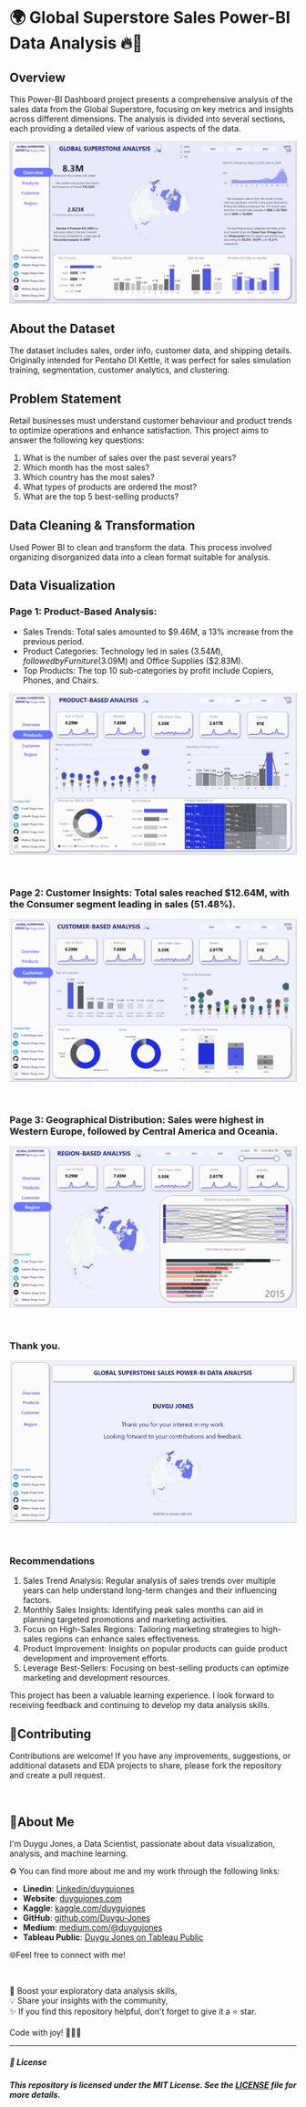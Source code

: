 # 🌍 Global Superstore Sales Power-BI Data Analysis 🔥🚀

## Overview

This Power-BI Dashboard project presents a comprehensive analysis of the sales data from the Global Superstore, focusing on key metrics and insights across different dimensions. 
The analysis is divided into several sections, each providing a detailed view of various aspects of the data.

<p align="center">
  <img src="https://github.com/Duygu-Jones/Dashboard_Projects/blob/main/POWER_BI/POWERBI_01_Global%20Superstone%20Sales%20Analysis/01-Overview%20of%20Analysis.png">
</p>

## About the Dataset
The dataset includes sales, order info, customer data, and shipping details. Originally intended for Pentaho DI Kettle, it was perfect for sales simulation training, segmentation, customer analytics, and clustering.

## Problem Statement

Retail businesses must understand customer behaviour and product trends to optimize operations and enhance satisfaction. This project aims to answer the following key questions:
1.	What is the number of sales over the past several years?
2.	Which month has the most sales?
3.	Which country has the most sales?
4.	What types of products are ordered the most?
5.	What are the top 5 best-selling products?

## Data Cleaning & Transformation

Used Power BI to clean and transform the data. This process involved organizing disorganized data into a clean format suitable for analysis.


## Data Visualization
### Page 1: Product-Based Analysis:
-	Sales Trends: Total sales amounted to $9.46M, a 13% increase from the previous period.
-	Product Categories: Technology led in sales ($3.54M), followed by Furniture ($3.09M) and Office Supplies ($2.83M).
- Top Products: The top 10 sub-categories by profit include Copiers, Phones, and Chairs.

<p align="center">
  <img src="https://github.com/Duygu-Jones/Dashboard_Projects/blob/main/POWER_BI/POWERBI_01_Global%20Superstone%20Sales%20Analysis/02-Product-Based-Analysis.png">
</p>

<br>

### Page 2: Customer Insights: Total sales reached $12.64M, with the Consumer segment leading in sales (51.48%).

<p align="center">
  <img src="https://github.com/Duygu-Jones/Dashboard_Projects/blob/main/POWER_BI/POWERBI_01_Global%20Superstone%20Sales%20Analysis/03-Customer-Based-Analysis.png">
</p>

<br>

### Page 3: Geographical Distribution: Sales were highest in Western Europe, followed by Central America and Oceania.

<p align="center">
  <img src="https://github.com/Duygu-Jones/Dashboard_Projects/blob/main/POWER_BI/POWERBI_01_Global%20Superstone%20Sales%20Analysis/04-Region-Based-Analysis.png">
</p>

<br>

### Thank you.
<p align="center">
  <img src="https://github.com/Duygu-Jones/Dashboard_Projects/blob/main/POWER_BI/POWERBI_01_Global%20Superstone%20Sales%20Analysis/Analysis-End.png">
</p>

<br>

### Recommendations

1.	Sales Trend Analysis: Regular analysis of sales trends over multiple years can help understand long-term changes and their influencing factors.
2.	Monthly Sales Insights: Identifying peak sales months can aid in planning targeted promotions and marketing activities.
3.	Focus on High-Sales Regions: Tailoring marketing strategies to high-sales regions can enhance sales effectiveness.
4.	Product Improvement: Insights on popular products can guide product development and improvement efforts.
5.	Leverage Best-Sellers: Focusing on best-selling products can optimize marketing and development resources.

This project has been a valuable learning experience. I look forward to receiving feedback and continuing to develop my data analysis skills.



## 🤝Contributing

Contributions are welcome! If you have any improvements, suggestions, or additional datasets and EDA projects to share, please fork the repository and create a pull request.

<br>

## 🌱About Me 

I'm Duygu Jones, a Data Scientist, passionate about data visualization, analysis, and machine learning. 

♻️ You can find more about me and my work through the following links:

- **Linedin**: [Linkedin/duygujones](https://www.linkedin.com/in/duygujones/)
- **Website**: [duygujones.com](https://duygujones.vercel.app/)
- **Kaggle**: [kaggle.com/duygujones](https://www.kaggle.com/duygujones)
- **GitHub**: [github.com/Duygu-Jones](https://github.com/Duygu-Jones)
- **Medium**: [medium.com/@duygujones](https://medium.com/@duygujones)
- **Tableau Public**: [Duygu Jones on Tableau Public](https://public.tableau.com/app/profile/duygu.jones/vizzes)

🌐Feel free to connect with me!

<br>

🎯 Boost your exploratory data analysis skills,<br>
💡 Share your insights with the community,<br>
✨ If you find this repository helpful, don't forget to give it a ⭐ star.<br>

Code with joy! 👩‍💻✨

---



##### 📜 License

##### This repository is licensed under the MIT License. See the [LICENSE](LICENSE) file for more details.

